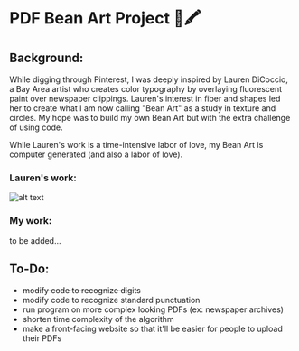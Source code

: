 # PDF Bean Art Project 🫘🖍

## Background:
While digging through Pinterest, I was deeply inspired by Lauren DiCoccio, a Bay Area artist who creates color typography by overlaying fluorescent paint over newspaper clippings. Lauren's interest in fiber and shapes led her to create what I am now calling "Bean Art" as a study in texture and circles. My hope was to build my own Bean Art but with the extra challenge of using code. 

While Lauren's work is a time-intensive labor of love, my Bean Art is computer generated (and also a labor of love). 

### Lauren's work: 
![alt text](https://i.pinimg.com/564x/f5/41/33/f541334da9d879b8159f4a3841d31d71.jpg)

### My work:
to be added...

## To-Do:
- ~~modify code to recognize digits~~
- modify code to recognize standard punctuation
- run program on more complex looking PDFs (ex: newspaper archives)
- shorten time complexity of the algorithm
- make a front-facing website so that it'll be easier for people to upload their PDFs
